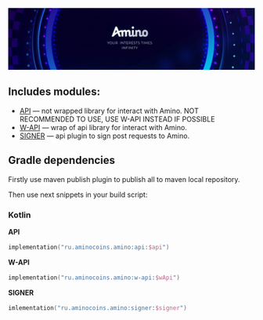 <img src="images/amino_banner.jpeg" alt="Amino banner">

## Includes modules:
- [API](api) — not wrapped library for interact with Amino. NOT RECOMMENDED TO USE, USE W-API INSTEAD IF POSSIBLE
- [W-API](w-api) — wrap of api library for interact with Amino.
- [SIGNER](signer) — api plugin to sign post requests to Amino.

## Gradle dependencies
Firstly use maven publish plugin to publish all to maven local repository.

Then use next snippets in your build script:

### Kotlin

**API**
```kotlin
implementation("ru.aminocoins.amino:api:$api")
```
**W-API**
```kotlin
implementation("ru.aminocoins.amino:w-api:$wApi")
```
**SIGNER**
```kotlin
imlementation("ru.aminocoins.amino:signer:$signer")
```
